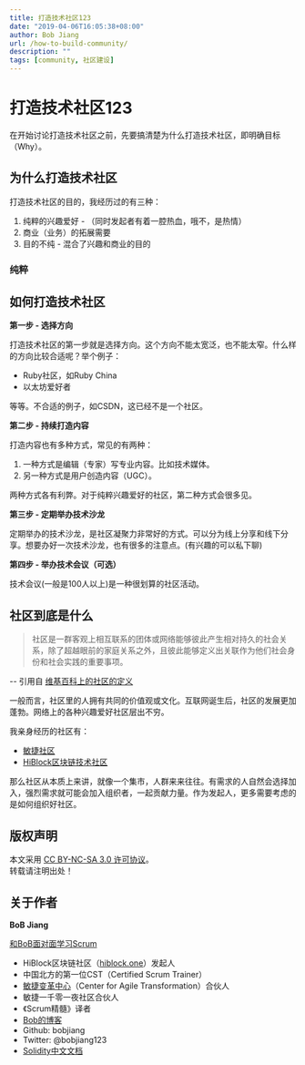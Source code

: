 ```yaml
---
title: 打造技术社区123
date: "2019-04-06T16:05:38+08:00"
author: Bob Jiang
url: /how-to-build-community/
description: ""
tags: [community, 社区建设]
---
```


# 打造技术社区123

在开始讨论打造技术社区之前，先要搞清楚为什么打造技术社区，即明确目标（Why）。

## 为什么打造技术社区
打造技术社区的目的，我经历过的有三种：
1. 纯粹的兴趣爱好 - （同时发起者有着一腔热血，哦不，是热情）
2. 商业（业务）的拓展需要 
3. 目的不纯 - 混合了兴趣和商业的目的

### 纯粹

## 如何打造技术社区

**第一步 - 选择方向**

打造技术社区的第一步就是选择方向。这个方向不能太宽泛，也不能太窄。什么样的方向比较合适呢？举个例子：

- Ruby社区，如Ruby China
- 以太坊爱好者

等等。不合适的例子，如CSDN，这已经不是一个社区。

**第二步 - 持续打造内容**

打造内容也有多种方式，常见的有两种：

1. 一种方式是编辑（专家）写专业内容。比如技术媒体。
2. 另一种方式是用户创造内容（UGC）。

两种方式各有利弊。对于纯粹兴趣爱好的社区，第二种方式会很多见。

**第三步 - 定期举办技术沙龙**

定期举办的技术沙龙，是社区凝聚力非常好的方式。可以分为线上分享和线下分享。想要办好一次技术沙龙，也有很多的注意点。(有兴趣的可以私下聊)

**第四步 - 举办技术会议（可选）**

技术会议(一般是100人以上)是一种很划算的社区活动。

## 社区到底是什么

> 社区是一群客观上相互联系的团体或网络能够彼此产生相对持久的社会关系，除了超越眼前的家庭关系之外，且彼此能够定义出关联作为他们社会身份和社会实践的重要事项。

-- 引用自 [维基百科上的社区的定义](https://zh.wikipedia.org/wiki/%E7%A4%BE%E5%8C%BA)

一般而言，社区里的人拥有共同的价值观或文化。互联网诞生后，社区的发展更加蓬勃。网络上的各种兴趣爱好社区层出不穷。

我亲身经历的社区有：

- [敏捷社区](https://github.com/agiletour-china)
- [HiBlock区块链技术社区](http://hiblock.one)

那么社区从本质上来讲，就像一个集市，人群来来往往。有需求的人自然会选择加入，强烈需求就可能会加入组织者，一起贡献力量。作为发起人，更多需要考虑的是如何组织好社区。

## 版权声明

本文采用 [CC BY-NC-SA 3.0 许可协议](https://creativecommons.org/licenses/by-nc-sa/3.0/deed.zh)。  
转载请注明出处！

## 关于作者

**BoB Jiang**

[和BoB面对面学习Scrum](https://yihuode.io/brands/33) 

- HiBlock区块链社区（[hiblock.one](https://hiblock.one)）发起人  
- 中国北方的第一位CST（Certified Scrum Trainer）  
- [敏捷变革中心](https://www.c4at.cn/)（Center for Agile Transformation）合伙人  
- 敏捷一千零一夜社区合伙人  
- 《Scrum精髓》译者
- [Bob的博客](http://www.bobjiang.com)
- Github: bobjiang
- Twitter: @bobjiang123
- [Solidity中文文档](https://solidity-cn.readthedocs.io/zh/develop/)
